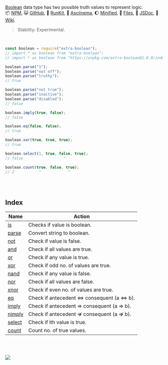 [Boolean] data type has two possible truth values to represent logic.<br>
:package: [NPM](https://www.npmjs.com/package/extra-boolean),
:smiley_cat: [GitHub](https://www.npmjs.com/package/extra-boolean),
:running: [RunKit](https://npm.runkit.com/extra-boolean),
:vhs: [Asciinema](https://asciinema.org/a/337221),
:moon: [Minified](https://www.npmjs.com/package/extra-boolean.min),
:scroll: [Files](https://unpkg.com/extra-boolean/),
:newspaper: [JSDoc](https://nodef.github.io/extra-boolean/),
:blue_book: [Wiki](https://github.com/nodef/extra-boolean/wiki/).

> Stability: Experimental.

<br>

```javascript
const boolean = require("extra-boolean");
// import * as boolean from "extra-boolean";
// import * as boolean from "https://unpkg.com/extra-boolean@1.6.0/index.mjs"; (deno)

boolean.parse("1");
boolean.parse("not off");
boolean.parse("truthy");
// true

boolean.parse("not true");
boolean.parse("inactive");
boolean.parse("disabled");
// false

boolean.imply(true, false);
// false

boolean.eq(false, false);
// true

boolean.xor(true, true, true);
// true

boolean.select(1, true, false, true);
// false                  ^

boolean.count(true, false, true);
// 2           ^            ^
```

<br>
<br>


## Index

| Name     | Action                                    |
| -------- | ----------------------------------------- |
| [is]     | Checks if value is boolean.               |
| [parse]  | Convert string to boolean.                |
| [not]    | Check if value is false.                  |
| [and]    | Check if all values are true.             |
| [or]     | Check if any value is true.               |
| [xor]    | Check if odd no. of values are true.      |
| [nand]   | Check if any value is false.              |
| [nor]    | Check if all values are false.            |
| [xnor]   | Check if even no. of values are true.     |
| [eq]     | Check if antecedent ⇔ consequent (a ⇔ b). |
| [imply]  | Check if antecedent ⇒ consequent (a ⇒ b). |
| [nimply] | Check if antecedent ⇏ consequent (a ⇏ b). |
| [select] | Check if ith value is true.               |
| [count]  | Count no. of true values.                 |

<br>
<br>

[![](https://img.youtube.com/vi/6mMK6iSZsAs/maxresdefault.jpg)](https://www.youtube.com/watch?v=6mMK6iSZsAs)

[Boolean]: https://developer.mozilla.org/en-US/docs/Web/JavaScript/Reference/Global_Objects/Boolean
[browserify]: https://www.npmjs.com/package/browserify
[rollup]: https://www.npmjs.com/package/rollup
[uglify-js]: https://www.npmjs.com/package/uglify-js
[is]: https://github.com/nodef/extra-boolean/wiki/is
[parse]: https://github.com/nodef/extra-boolean/wiki/parse
[xor]: https://github.com/nodef/extra-boolean/wiki/xor
[imp]: https://github.com/nodef/extra-boolean/wiki/imp
[eqv]: https://github.com/nodef/extra-boolean/wiki/eqv
[not]: https://github.com/nodef/extra-boolean/wiki/not
[and]: https://github.com/nodef/extra-boolean/wiki/and
[or]: https://github.com/nodef/extra-boolean/wiki/or
[nand]: https://github.com/nodef/extra-boolean/wiki/nand
[nor]: https://github.com/nodef/extra-boolean/wiki/nor
[xnor]: https://github.com/nodef/extra-boolean/wiki/xnor
[eq]: https://github.com/nodef/extra-boolean/wiki/eq
[imply]: https://github.com/nodef/extra-boolean/wiki/imply
[nimply]: https://github.com/nodef/extra-boolean/wiki/nimply
[select]: https://github.com/nodef/extra-boolean/wiki/select
[count]: https://github.com/nodef/extra-boolean/wiki/count

